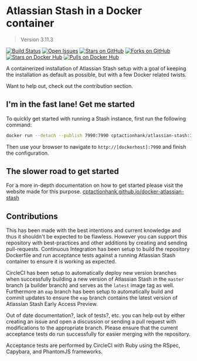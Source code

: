 # Atlassian Stash in a Docker container

> Version 3.11.3

[![Build Status](https://img.shields.io/circleci/project/cptactionhank/docker-atlassian-stash/3.11.3.svg)](https://circleci.com/gh/cptactionhank/docker-atlassian-stash) [![Open Issues](https://img.shields.io/github/issues/cptactionhank/docker-atlassian-stash.svg)](https://github.com/cptactionhank/docker-atlassian-stash/issues) [![Stars on GitHub](https://img.shields.io/github/stars/cptactionhank/docker-atlassian-stash.svg)](https://github.com/cptactionhank/docker-atlassian-stash/stargazers) [![Forks on GitHub](https://img.shields.io/github/forks/cptactionhank/docker-atlassian-stash.svg)](https://github.com/cptactionhank/docker-atlassian-stash/network) [![Stars on Docker Hub](https://img.shields.io/docker/stars/cptactionhank/atlassian-stash.svg)](https://hub.docker.com/r/cptactionhank/atlassian-stash/) [![Pulls on Docker Hub](https://img.shields.io/docker/pulls/cptactionhank/atlassian-stash.svg)](https://hub.docker.com/r/cptactionhank/atlassian-stash/)

A containerized installation of Atlassian Stash setup with a goal of keeping the installation as default as possible, but with a few Docker related twists.

Want to help out, check out the contribution section.

## I'm in the fast lane! Get me started

To quickly get started with running a Stash instance, first run the following command:
```bash
docker run --detach --publish 7990:7990 cptactionhank/atlassian-stash:3.11.3
```

Then use your browser to navigate to `http://[dockerhost]:7990` and finish the configuration.

## The slower road to get started

For a more in-depth documentation on how to get started please visit the website made for this purpose. [cptactionhank.github.io/docker-atlassian-stash](https://cptactionhank.github.io/docker-atlassian-stash)

## Contributions

This has been made with the best intentions and current knowledge and thus it shouldn't be expected to be flawless. However you can support this repository with best-practices and other additions by creating and sending pull-requests. Continuous Integration has been setup to build the repository Dockerfile and run acceptance tests against a running Atlassian Stash container to ensure it is working as expected.

CircleCI has been setup to automatically deploy new version branches when successfully building a new version of Atlassian Stash in the `master` branch (a builder branch) and serves as the `latest` image tag as well. Furthermore an `eap` branch has been setup to automatically build and commit updates to ensure the `eap` branch contains the latest version of Atlassian Stash Early Access Preview.

Out of date documentation?, lack of tests?, etc. you can help out by either creating an issue and open a discussion or sending a pull request with modifications to the appropriate branch. Please ensure that the current acceptance tests do run successfully for easier merging with the repository.

Acceptance tests are performed by CircleCI with Ruby using the RSpec, Capybara, and PhantomJS frameworks.
